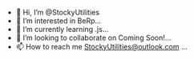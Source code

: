 - 👋 Hi, I’m @StockyUtilities
- 👀 I’m interested in BeRp...
- 🌱 I’m currently learning .js...
- 💞️ I’m looking to collaborate on Coming Soon!...
- 📫 How to reach me StockyUtilities@outlook.com ...

<!---
StockyUtilities/StockyUtilities is a ✨ special ✨ repository because its `README.md` (this file) appears on your GitHub profile.
You can click the Preview link to take a look at your changes.
--->
